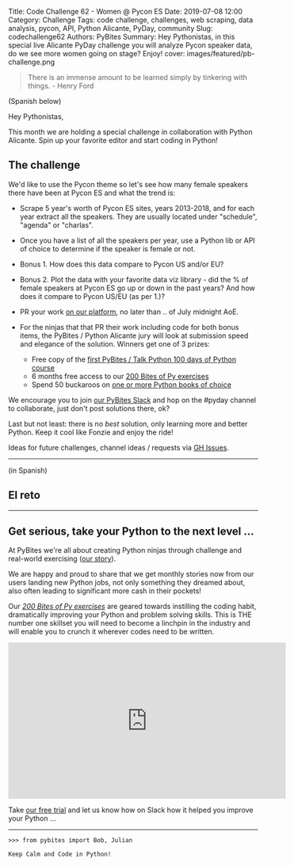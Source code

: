 Title: Code Challenge 62 - Women @ Pycon ES
Date: 2019-07-08 12:00
Category: Challenge
Tags: code challenge, challenges, web scraping, data analysis, pycon, API, Python Alicante, PyDay, community
Slug: codechallenge62
Authors: PyBites
Summary: Hey Pythonistas, in this special live Alicante PyDay challenge you will analyze Pycon speaker data, do we see more women going on stage? Enjoy!
cover: images/featured/pb-challenge.png

> There is an immense amount to be learned simply by tinkering with things. - Henry Ford

(Spanish below)

Hey Pythonistas,

This month we are holding a special challenge in collaboration with Python Alicante. Spin up your favorite editor and start coding in Python!

## The challenge

We'd like to use the Pycon theme so let's see how many female speakers there have been at Pycon ES and what the trend is:

- Scrape 5 year's worth of Pycon ES sites, years 2013-2018, and for each year extract all the speakers. They are usually located under "schedule", "agenda" or "charlas".

- Once you have a list of all the speakers per year, use a Python lib or API of choice to determine if the speaker is female or not.

- Bonus 1. How does this data compare to Pycon US and/or EU?

- Bonus 2. Plot the data with your favorite data viz library - did the % of female speakers at Pycon ES go up or down in the past years? And how does it compare to Pycon US/EU (as per 1.)?

- PR your work [on our platform](https://codechalleng.es/challenges/), no later than .. of July midnight AoE.

- For the ninjas that that PR their work including code for both bonus items, the PyBites / Python Alicante jury will look at submission speed and elegance of the solution. Winners get one of 3 prizes: 

	- Free copy of the [first PyBites / Talk Python 100 days of Python course](https://talkpython.fm/100days?utm_source=pybites)
	- 6 months free access to our [200 Bites of Py exercises](https://codechalleng.es/bites/)
	- Spend 50 buckaroos on [one or more Python books of choice](https://www.amazon.com/s?k=python&i=stripbooks-intl-ship&ref=nb_sb_noss_2)

We encourage you to join [our PyBites Slack](https://join.slack.com/t/pybites/shared_invite/enQtNDAxODc0MjEyODM2LTNiZjljNTI2NGJiNWI0MTRkNjY4YzQ1ZWU4MmQzNWQyN2Q4ZTQzMTk0NzkyZTRmMThlNmQzYTk5Y2Y5ZDM4NDU) and hop on the #pyday channel to collaborate, just don't post solutions there, ok? 

Last but not least: there is no _best_ solution, only learning more and better Python. Keep it cool like Fonzie and enjoy the ride!

Ideas for future challenges, channel ideas / requests via [GH Issues](https://github.com/pybites/challenges/issues).

---

(in Spanish)

## El reto

---

## Get serious, take your Python to the next level ...

At PyBites we're all about creating Python ninjas through challenge and real-world exercising ([our story](https://pybit.es/special-learning-python.html)).

We are happy and proud to share that we get monthly stories now from our users landing new Python jobs, not only something they dreamed about, also often leading to significant more cash in their pockets!

Our _[200 Bites of Py exercises](https://codechalleng.es/bites/)_ are geared towards instilling the coding habit, dramatically improving your Python and problem solving skills. This is THE number one skillset you will need to become a linchpin in the industry and will enable you to crunch it wherever codes need to be written.

<iframe width="560" height="315" src="https://www.youtube.com/embed/5AQg2UxvXbI" frameborder="0" allow="accelerometer; autoplay; encrypted-media; gyroscope; picture-in-picture" allowfullscreen></iframe>

Take [our free trial](https://codechalleng.es) and let us know how on Slack how it helped you improve your Python ...

---

	>>> from pybites import Bob, Julian

	Keep Calm and Code in Python!
